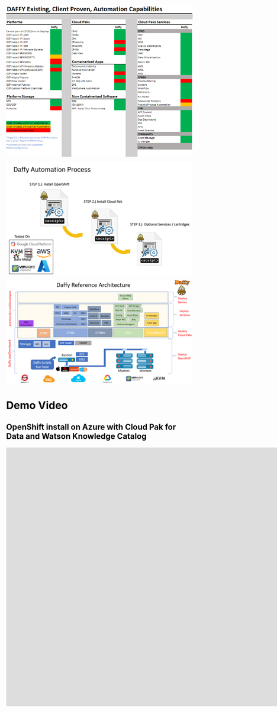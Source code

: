 
<!-- Global site tag (gtag.js) - Google Analytics -->
<script async src="https://www.googletagmanager.com/gtag/js?id=G-L33BY57ZVG"></script>
<script>
  window.dataLayer = window.dataLayer || [];
  function gtag(){dataLayer.push(arguments);}
  gtag('js', new Date());

  gtag('config', 'G-L33BY57ZVG');
</script>


<p align = "center">
  <img src='./images/Daffy_Capabilities_2.png'  align="top"  style = "float">
</p>

<p align = "center">
    <img src='./images/process.png'  align="top" style = "float">
</p>

<p align = "center">
  <img src='./images/referanceArchitecture.png'  align="top"  style = "float">
</p>

<FONT COLOR="black">
<h1>Demo Video</h1>
<h2>OpenShift install on Azure with Cloud Pak for Data and Watson Knowledge Catalog</h2>
</FONT>
<html>
   <head>
      <title>HTML Video embed</title>
   </head>
   <body>
    <div style="text-align:center">
<iframe width="1800" height="700" src="https://www.youtube.com/embed/LFqc0WD7x-U" title="YouTube video player" frameborder="0" allow="accelerometer; autoplay; clipboard-write; encrypted-media; gyroscope; picture-in-picture" allowfullscreen></iframe></div>
   </body>
</html>

